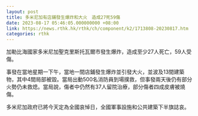 ```yaml
---
layout: post
title: 多米尼加有店鋪發生爆炸和大火　造成27死59傷
date: 2023-08-17 05:46:05.000000000 +08:00
link: https://news.rthk.hk/rthk/ch/component/k2/1713808-20230817.htm
categories: rthk
---
```


加勒比海國家多米尼加聖克里斯托瓦爾市發生爆炸，造成至少27人死亡，59人受傷。

事發在當地星期一下午，當地一間店鋪發生爆炸並引發大火，並波及13間建築物，其中4間局部被毀。當局出動500名消防員到場撲救，但事發兩天後仍有部分火勢仍未救熄。當局說，傷者中仍然有37人留院治療，部分傷者四成皮膚被燒傷。

多米尼加政府已將今天定為全國哀悼日，全國軍事設施和公共建築下半旗誌哀。
